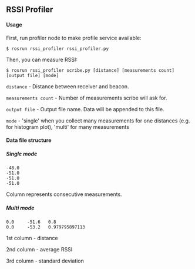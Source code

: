 ## RSSI Profiler

#### Usage 
First, run profiler node to make profile service available:
```
$ rosrun rssi_profiler rssi_profiler.py
```
Then, you can measure RSSI:
```
$ rosrun rssi_profiler scribe.py [distance] [measurements count] [output file] [mode]
```

`distance` - Distance between receiver and beacon.

`measurements count` - Number of measurements scribe will ask for.

`output file` - Output file name. Data will be appended to this file.

`mode` - 'single' when you collect many measurements for one distances (e.g. for histogram plot), 'multi' for many measurements

#### Data file structure

##### Single mode
```
-48.0
-51.0
-51.0
-51.0
```

Column represents consecutive measurements.

##### Multi mode
```
0.0     -51.6   0.8
0.0     -53.2   0.979795897113
```

1st column - distance

2nd column - average RSSI

3rd column - standard deviation